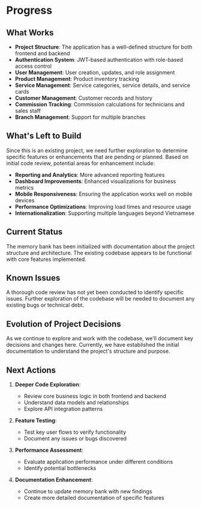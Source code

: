 # Progress

## What Works

- **Project Structure**: The application has a well-defined structure for both frontend and backend
- **Authentication System**: JWT-based authentication with role-based access control
- **User Management**: User creation, updates, and role assignment
- **Product Management**: Product inventory tracking
- **Service Management**: Service categories, service details, and service cards
- **Customer Management**: Customer records and history
- **Commission Tracking**: Commission calculations for technicians and sales staff
- **Branch Management**: Support for multiple branches

## What's Left to Build

Since this is an existing project, we need further exploration to determine specific features or enhancements that are pending or planned. Based on initial code review, potential areas for enhancement include:

- **Reporting and Analytics**: More advanced reporting features
- **Dashboard Improvements**: Enhanced visualizations for business metrics
- **Mobile Responsiveness**: Ensuring the application works well on mobile devices
- **Performance Optimizations**: Improving load times and resource usage
- **Internationalization**: Supporting multiple languages beyond Vietnamese

## Current Status

The memory bank has been initialized with documentation about the project structure and architecture. The existing codebase appears to be functional with core features implemented.

## Known Issues

A thorough code review has not yet been conducted to identify specific issues. Further exploration of the codebase will be needed to document any existing bugs or technical debt.

## Evolution of Project Decisions

As we continue to explore and work with the codebase, we'll document key decisions and changes here. Currently, we have established the initial documentation to understand the project's structure and purpose.

## Next Actions

1. **Deeper Code Exploration**:

   - Review core business logic in both frontend and backend
   - Understand data models and relationships
   - Explore API integration patterns

2. **Feature Testing**:

   - Test key user flows to verify functionality
   - Document any issues or bugs discovered

3. **Performance Assessment**:

   - Evaluate application performance under different conditions
   - Identify potential bottlenecks

4. **Documentation Enhancement**:
   - Continue to update memory bank with new findings
   - Create more detailed documentation of specific features
